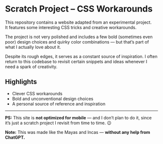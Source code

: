 # Scratch Project – CSS Workarounds

This repository contains a website adapted from an experimental project.  
It features some interesting CSS tricks and creative workarounds.  

The project is not very polished and includes a few bold (sometimes even poor) design choices and quirky color combinations — but that’s part of what I actually love about it.  

Despite its rough edges, it serves as a constant source of inspiration. I often return to this codebase to revisit certain snippets and ideas whenever I need a spark of creativity.  

## Highlights
- Clever CSS workarounds  
- Bold and unconventional design choices  
- A personal source of reference and inspiration  

---

**PS:** This site is **not optimized for mobile** — and I don’t plan to do it, since it’s just a scratch project I revisit from time to time. 😉  

**Note:** This was made like the Mayas and Incas — **without any help from ChatGPT.**
